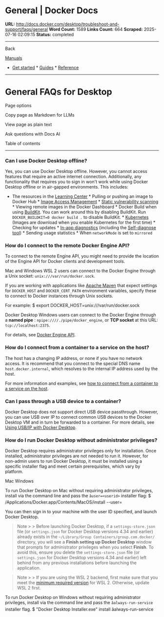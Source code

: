 # General | Docker Docs

**URL:** http://docs.docker.com/desktop/troubleshoot-and-support/faqs/general
**Word Count:** 1589
**Links Count:** 664
**Scraped:** 2025-07-16 02:09:15
**Status:** completed

---

Back

[Manuals](https://docs.docker.com/manuals/)

  * [Get started](http://docs.docker.com/get-started/)   * [Guides](http://docs.docker.com/guides/)   * [Reference](http://docs.docker.com/reference/)

* * *

# General FAQs for Desktop

Page options

Copy page as Markdown for LLMs

View page as plain text

Ask questions with Docs AI

Table of contents

* * *

### Can I use Docker Desktop offline?

Yes, you can use Docker Desktop offline. However, you cannot access features that require an active internet connection. Additionally, any functionality that requires you to sign in won't work while using Docker Desktop offline or in air-gapped environments. This includes:

  * The resources in the [Learning Center](https://docs.docker.com/desktop/use-desktop/)   * Pulling or pushing an image to Docker Hub   * [Image Access Management](https://docs.docker.com/security/for-developers/access-tokens/)   * [Static vulnerability scanning](https://docs.docker.com/docker-hub/repos/manage/vulnerability-scanning/)   * Viewing remote images in the Docker Dashboard   * Docker Build when using [BuildKit](https://docs.docker.com/build/buildkit/#getting-started). You can work around this by disabling BuildKit. Run `DOCKER_BUILDKIT=0 docker build .` to disable BuildKit.   * [Kubernetes](https://docs.docker.com/desktop/features/kubernetes/) \(Images are download when you enable Kubernetes for the first time\)   * Checking for updates   * [In-app diagnostics](https://docs.docker.com/desktop/troubleshoot-and-support/troubleshoot/#diagnose-from-the-app) \(including the [Self-diagnose tool](https://docs.docker.com/desktop/troubleshoot-and-support/troubleshoot/#diagnose-from-the-app)\)   * Sending usage statistics   * When `networkMode` is set to `mirrored`

### How do I connect to the remote Docker Engine API?

To connect to the remote Engine API, you might need to provide the location of the Engine API for Docker clients and development tools.

Mac and Windows WSL 2 users can connect to the Docker Engine through a Unix socket: `unix:///var/run/docker.sock`.

If you are working with applications like [Apache Maven](https://maven.apache.org/) that expect settings for `DOCKER_HOST` and `DOCKER_CERT_PATH` environment variables, specify these to connect to Docker instances through Unix sockets.

For example:               $ export DOCKER_HOST=unix:///var/run/docker.sock     

Docker Desktop Windows users can connect to the Docker Engine through a **named pipe** : `npipe:////./pipe/docker_engine`, or **TCP socket** at this URL: `tcp://localhost:2375`.

For details, see [Docker Engine API](https://docs.docker.com/reference/api/engine/).

### How do I connect from a container to a service on the host?

The host has a changing IP address, or none if you have no network access. It is recommend that you connect to the special DNS name `host.docker.internal`, which resolves to the internal IP address used by the host.

For more information and examples, see [how to connect from a container to a service on the host](https://docs.docker.com/desktop/features/networking/#i-want-to-connect-from-a-container-to-a-service-on-the-host).

### Can I pass through a USB device to a container?

Docker Desktop does not support direct USB device passthrough. However, you can use USB over IP to connect common USB devices to the Docker Desktop VM and in turn be forwarded to a container. For more details, see [Using USB/IP with Docker Desktop](https://docs.docker.com/desktop/features/usbip/).

### How do I run Docker Desktop without administrator privileges?

Docker Desktop requires administrator privileges only for installation. Once installed, administrator privileges are not needed to run it. However, for non-admin users to run Docker Desktop, it must be installed using a specific installer flag and meet certain prerequisites, which vary by platform.

Mac  Windows

To run Docker Desktop on Mac without requiring administrator privileges, install via the command line and pass the `âuser=<userid>` installer flag:               $ /Applications/Docker.app/Contents/MacOS/install --user=<userid>     

You can then sign in to your machine with the user ID specified, and launch Docker Desktop.

> Note >  > Before launching Docker Desktop, if a `settings-store.json` file \(or `settings.json` for Docker Desktop versions 4.34 and earlier\) already exists in the `~/Library/Group Containers/group.com.docker/` directory, you will see a **Finish setting up Docker Desktop** window that prompts for administrator privileges when you select **Finish**. To avoid this, ensure you delete the `settings-store.json` file \(or `settings.json` for Docker Desktop versions 4.34 and earlier\) left behind from any previous installations before launching the application.

> Note >  > If you are using the WSL 2 backend, first make sure that you meet the [minimum required version](https://docs.docker.com/desktop/features/wsl/best-practices/) for WSL 2. Otherwise, update WSL 2 first.

To run Docker Desktop on Windows without requiring administrator privileges, install via the command line and pass the `âalways-run-service` installer flag.               $ "Docker Desktop Installer.exe" install âalways-run-service